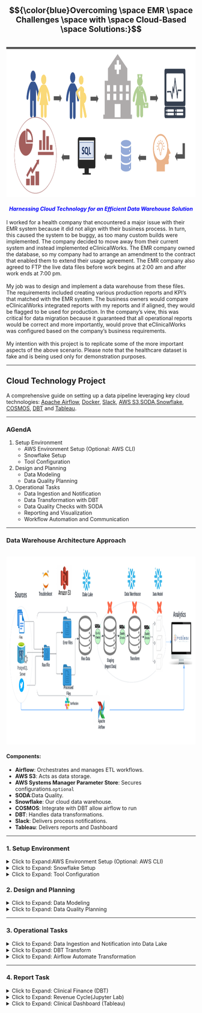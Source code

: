 <!-- ABOUT THE PROJECT -->



## <center>$${\color{blue}Overcoming \space EMR \space Challenges \space with \space Cloud-Based \space Solutions:}$$</center>
<br>
<img src="images/main.png" alt="header" style="width: 900px; height: 400px;"><br>

#### <font color="blue"><em><center>Harnessing Cloud Technology for an Efficient Data Warehouse Solution</em></center></font>
I worked for a health company that encountered a major issue with their EMR system because it did not align with their business process. In turn, this caused the system to be buggy, as too many custom builds were implemented. The company decided to move away from their current system and instead implemented eClinicalWorks. The EMR company owned the database, so my company had to arrange an amendment to the contract that enabled them to extend their usage agreement. The EMR company also agreed to FTP the live data files before work begins at 2:00 am and after work ends at 7:00 pm.
<br><br>
My job was to design and implement a data warehouse from these files. The requirements included creating various production reports and KPI’s that matched with the EMR system. The business owners would compare eClinicalWorks integrated reports with my reports and if aligned, they would be flagged to be used for production. In the company’s view, this was critical for data migration because it guaranteed that all operational reports would be correct and more importantly, would prove that eClinicalWorks was configured based on the company’s business requirements.
<br><br>
My intention with this project is to replicate some of the more important aspects of the above scenario. Please note that the healthcare dataset is fake and is being used only for demonstration purposes.

---------------------------------------------------------------------------------------------------------------------


## Cloud Technology Project

A comprehensive guide on setting up a data pipeline leveraging key cloud technologies: 
[Apache Airflow](https://airflow.apache.org/), [Docker](https://www.docker.com/), [Slack](https://slack.com/), [AWS S3](https://aws.amazon.com/),[SODA](https://www.soda.com/),[Snowflake](https://www.snowflake.com/en/), [COSMOS](https://www.astronomer.io/cosmos/), [DBT](https://www.getdbt.com/) and [Tableau](https://www.tableau.com/).

---
### AGendA
1. Setup Environment
	- AWS Environment Setup (Optional: AWS CLI)
	- Snowflake Setup
	- Tool Configuration
2. Design and Planning
	- Data Modeling
	- Data Quality Planning
3. Operational Tasks
	- Data Ingestion and Notification
	- Data Transformation with DBT
	- Data Quality Checks with SODA
	- Reporting and Visualization
	- Workflow Automation and Communication
 
  
--- 

### Data Warehouse Architecture Approach
<br>
<img src="images/ModernDataWarehouse2.png" alt="header" style="width: 1110px; height: 500px;">

#### Components:

- **Airflow**: Orchestrates and manages ETL workflows.
- **AWS S3**: Acts as data storage.
- **AWS Systems Manager Parameter Store**: Secures configurations.`optional`
- **SODA**:Data Quality.
- **Snowflake**: Our cloud data warehouse.
- **COSMOS**: Integrate with DBT allow airflow to run
- **DBT**: Handles data transformations.
- **Slack**: Delivers process notifications.
- **Tableau**: Delivers reports and Dashboard


---

### 1. Setup Environment

<details>
<summary>Click to Expand:AWS Environment Setup (Optional: AWS CLI)</summary>

#### 1. Basic Environment Configuration:

   - **S3 Bucket**: 
     ```shell
     aws s3api create-bucket --bucket YOUR_BUCKET_NAME --region YOUR_REGION
     ```

   - **IAM User 'testjay'**:
     ```shell
     aws iam create-user --user-name testjay
     ```

   - **S3 Bucket Policy**:
     ```shell
     aws iam list-policies
     aws iam attach-user-policy --user-name jay --policy-arn YOUR_BUCKET_POLICY_ARN
     ```

   - **IAM Role 'developer'**:
     ```shell
     aws iam create-role --role-name developer --assume-role-policy-document '{"Version": "2012-10-17","Statement": [{"Effect": "Allow","Principal": {"Service": "ec2.amazonaws.com"},"Action": "sts:AssumeRole"}]}'
     ```

   - **SSM Policy for Role**:
     ```shell
     aws iam list-policies
     aws iam attach-role-policy --role-name developer --policy-arn YOUR_SSM_POLICY_ARN
     ```

   - **Associate Role to User**:
     ```shell
     aws iam put-user-policy --user-name jay --policy-name AssumeDeveloperRole --policy-document '{"Version": "2012-10-17","Statement": [{"Effect": "Allow","Action": "sts:AssumeRole","Resource": "arn:aws:iam::YOUR-AWS-ACCOUNT-ID:role/developer"}]}'
     ```

#### 2. EMR Full Access for S3:

   - **Bucket Policy**:
     ```json
     {
        "Version": "2012-10-17",
        "Statement": [
            {
                "Effect": "Allow",
                "Principal": {
                    "Service": "elasticmapreduce.amazonaws.com"
                },
                "Action": "s3:*",
                "Resource": "arn:aws:s3:::YOUR_BUCKET_NAME/*"
            }
        ]
     }
     ```

   - **Apply Policy**:
     ```shell
     aws s3api put-bucket-policy --bucket YOUR_BUCKET_NAME --policy file://path/to/your/emr-policy.json
     ```

#### 3. AWS Systems Manager Parameter Store:

   - **Parameter Setup**:
     ```shell
     aws ssm put-parameter --name "SnowflakeUsername" --type "String" --value "YourUsername"
     aws ssm put-parameter --name "SnowflakePassword" --type "SecureString" --value "YourPassword"
     aws ssm put-parameter --name "SnowflakeAccount" --type "String" --value "YourAccount"
     aws ssm put-parameter --name "SnowflakeRole" --type "String" --value "YourRole"

</details>

<details>
<summary>Click to Expand: Snowflake Setup</summary>

#### 1. Starting with Snowflake

   - Snowflake offers a cloud-native data platform.
      - [Register on Snowflake](https://www.snowflake.com/)
      - Choose 'Start for Free' or 'Get Started'.
      - Complete the registration.
      - Use credentials to access Snowflake's UI.

#### 2. Structure Configuration

   - **Data Warehouse**:
     ```sql
     CREATE WAREHOUSE IF NOT EXISTS my_warehouse 
        WITH WAREHOUSE_SIZE = 'XSMALL' 
        AUTO_SUSPend = 60 
        AUTO_REsumE = TRUE 
        INITIALLY_SUSPendED = TRUE;
     ```

   - **Database**:
     ```sql
     CREATE DATABASE IF NOT EXISTS my_database;
     ```

   - **Roles and Users**:
     ```sql
     -- Role Creation
     CREATE ROLE IF NOT EXISTS my_role;
     
     -- User Creation
     CREATE USER IF NOT EXISTS jay 
        PASSWORD = '<YourSecurePassword>' 
        DEFAULT_ROLE = my_role
        MUST_CHANGE_PASSWORD = FALSE;
     ```

	 - **Show grants for a specific user on databases**: This command confirm what privilages you have
	 SHOW GRANTS TO USER USERS;

	 SHOW GRANTS TO ROLE ;

  - **Create Stage***
 	```sql
	 	// Step 1
	 	USE ROLE YOUR ROLE NAME;
	
	 	// Step 2 create external stage
	 	CREATE SCHEMA IF NOT EXISTS YOUR_MANAGE_DATABASE.SCHEMA;

	 	// Step 3
	 	CREATE OR REPLACE STAGE YOUR_MANAGE_DATABASE.SCHEMA.STAGE_NAME
	     	URL='s3://snowflake-emr/raw_files'
	     	CREDENTIALS=(AWS_KEY_ID='YOUR ID' AWS_SECRET_KEY='YOUR SECRET');

	 	   // view stage
	 	  DESC STAGE YOUR_MANAGE_DATABASE.SCHEMA.stage_name;

	 	 LIST @YOUR_MANAGE_DATABASE.SCHEMA.stage_name;


	 	// create file format
	 	CREATE OR REPLACE FILE FORMAT YOUR_MANAGE_DATABASE.SCHEMA.my_csv_format
	   	TYPE = 'CSV'
	   	FIELD_DELIMITER = ','
	   	SKIP_HEADER = 1
	   	FIELD_OPTIONALLY_ENCLOSED_BY = '"'
	   	NULL_IF = ('NULL', 'null')
	   	EMPTY_FIELD_AS_NULL = TRUE
	   	TRIM_SPACE = TRUE
	   	ERROR_ON_COLUMN_COUNT_MISMATCH = FALSE
	   	ESCAPE = 'NONE'
	   	ESCAPE_UNENCLOSED_FIELD = '\\';

	 	SHOW FILE FORMATS IN SCHEMA YOUR_MANAGE_DATABASE.SCHEMA;
	 	SHOW GRANTS ON FILE FORMAT YOUR_MANAGE_DATABASE.SCHEMA.my_csv_format;


	 	SHOW FILE FORMATS;


	 	COPY INTO HEALTHCARE_RAW.DATA_RAW.RAW_LOCATION
	 	FROM '@YOUR_MANAGE_DATABASE.SCHEMA.stage_name/raw_Location.csv'
	 	FILE_FORMAT = (FORMAT_NAME = 'MANAGE_DB.EXTERNAL_STAGES.MY_CSV_FORMAT');
	```
	 

#### 3. Organize Data

   - **Schemas**:
     ```sql
     USE DATABASE my_database;
     CREATE SCHEMA IF NOT EXISTS chart;
     CREATE SCHEMA IF NOT EXISTS register;
     CREATE SCHEMA IF NOT EXISTS billing;
     ```

   - **Tables**:
     ```sql
     -- Chart Schema
     CREATE TABLE IF NOT EXISTS chart.code (
        id INT AUTOINCREMENT PRIMARY KEY
     );

     -- Register Schema
     CREATE TABLE IF NOT EXISTS register.users (
        id INT AUTOINCREMENT PRIMARY KEY,
        name STRING,
        email STRING UNIQUE
     );
     ```

#### 4. Permissions

   - **Assign Roles and Grant Privileges**:
     ```sql
     GRANT ROLE my_role TO USER jay;
     GRANT USAGE ON DATABASE my_database TO ROLE my_role;
     GRANT USAGE ON WAREHOUSE my_warehouse TO ROLE my_role;
     GRANT USAGE ON SCHEMA chart TO ROLE my_role;
     GRANT SELECT, INSERT, UPDATE, DELETE ON ALL TABLES IN SCHEMA chart TO ROLE my_role;
     ```

**Note**: Replace placeholders (like `<YourSecurePassword>`) with actual values.

</details>

<details>
<summary>Click to Expand: Tool Configuration</summary>

#### 1. Airflow (Astro)

- **Overview** In This project I am Installing Apache Airflow using the Astronomer CLI (Astro CLI) on Docker in a Mac environment. Before proceeding, ensure Docker Desktop is installed on your Mac. If it's not installed, download it from [Docker Hub](https://hub.docker.com/) and follow the installation instructions.

   - **Step 1: Install the Astro CLI**: The Astro CLI is a command-line tool that makes it easier to run Airflow on your machine. To install the Astro CLI, open your terminal and run the following command:
     ```sql
	 curl -sSL https://install.astronomer.io | sudo bash -s -- v0.25.0
     ```	

   - **Step 2: Initialize an Airflow Project**:Once the Astro CLI is installed, create a new directory for your Airflow project and navigate into it:
     ```sql
	 mkdir your-airflow-project && cd your-airflow-project
     ```	
   - Initialize a new Airflow project using the Astro CLI:This command generates a new Airflow project with a sample DAG file and the necessary configuration files.
     ```sql
	 astro dev init  
     ```	
   - **Step 3: Start Airflow**: This command starts Airflow within a Docker container. It might take a few minutes to pull the required Docker images and start the containers.
     ```sql
	 astro dev start
     ```	
   - **Step 4: Access the Airflow Web Interface**: Once Airflow is running, you can access the Airflow web interface by opening a web browser and navigating to
     ```sql
	 http://localhost:8080/

     ```
	 - Airflow Credential: When you initialize Apache Airflow using the Astronomer CLI (Astro CLI) in a local Docker environment, it automatically configures Airflow with default credentials for you to use when accessing the Airflow web UI. As of Airflow 2.x, the default username and password set by the Astronomer CLI are:U
	 	- Username:`admin` Password `admin`
		- Changing default credentials is a good practise, especially in a production environment.Here's how you can change the default credentials: first -> `astro dev stop`
			1. Locate the `docker-compose.yml` File: This file is in the root of your Airflow project directory created by the `astro dev init` command.
			2. Edit the Environment Variables: Open `docker-compose.yml` in a text editor and look for the environment variables under the `airflow-webserver` service. You'll add or modify the `_AIRFLOW_WWW_USER_USERNAME` and `_AIRFLOW_WWW_USER_PASSWORD` environment variables to set a new username and password.
			```sql
			environment:
			  - AIRFLOW__CORE__EXECUTOR=LocalExecutor
			  - AIRFLOW__WEBSERVER__SECRET_KEY=secret_key
			  - AIRFLOW__WEBSERVER__BASE_URL=http://localhost:8080
			  - _AIRFLOW_WWW_USER_USERNAME=your_new_username
			  - _AIRFLOW_WWW_USER_PASSWORD=your_new_password
			```
			3. Then `astro dev start`**Log in Using New Credentials**: Now, you can use the new username and password you set to log into the Airflow web UI.

#### 2. airflow_setting:

- **Overview**:  Automate your Airflow configuration to avoid repetitive setup tasks each time Airflow is initiated. This approach enables configuring Airflow Connections, Pools, and Variables all in one place, specifically tailored for local development environments.
- **Variables to consider**
  - AWS login credentials
  - Snowflake login credentials
  - Slack connection details
  - S3 bucket specifics (name, key, prefix, processed, error paths)
  - Snowflake configurations (tables, schema, databases, stage)
  - Slack notifications (channel, token)
  - Local file path for datasets

- **Configuration in `airflow_setting.yaml`**: This YAML snippet defines essential Airflow configurations for seamless integration with AWS, Snowflake, and Slack, alongside managing S3 buckets and local datasets. Note: Ensure sensitive information like login credentials is securely managed and not hard-coded.

    ```python
      airflow:
        connections:
          - conn_id: aws_default
            conn_type: aws
            login: <aws_access_key_id>
            password: <aws_secret_access_key>
            extra:
              region_name: us-east-1
      
          - conn_id: snowflake_default
            conn_type: snowflake
            login: <your_snowflake_username>
            password: <your_snowflake_password>
            schema: DATA_RAW
            extra:
              account: <your_snowflake_account>
              warehouse: <your_snowflake_warehouse>
              database: <your_snowflake_database>
              role: <your_snowflake_role>
              region: us-east-1
      
          - conn_id: slack_default
            conn_type: slack
            password: <your_slack_bot_token>
      
        variables:
          # Snowflake and S3 configurations
          - variable_name: S3_BUCKET
            variable_value: "your_s3_bucket_name"
      
          # Additional configurations...
      
          # Slack notifications
          - variable_name: SLACK_CHANNEL
            variable_value: "#your_slack_channel"
      
          # Local dataset configurations
          - variable_name: LOCAL_DIRECTORY
            variable_value: "/path/to/your/local/dataset/"
    ```


#### 3. Dockerfile Configuration:

- **Overview**: Customize the Dockerfile to include necessary installations for your Airflow environment.
- **Dockerfile Content**: This Dockerfile extends the Astronomer Astro Runtime image, incorporating additional packages and tools required for your workflows, such as AWS CLI, specific Airflow providers, and the Slack SDK.

    ```python
        FROM quay.io/astronomer/astro-runtime:10.4.0

        USER root
        
        # Install AWS CLI
        RUN apt-get update && \
            apt-get install -y awscli && \
            rm -rf /var/lib/apt/lists/*
        
        USER astro
        
        # Install Airflow providers and the Slack SDK
        RUN pip install --no-cache-dir apache-airflow-providers-slack apache-airflow-providers-amazon==8.11.0 slack_sdk
        
        # Configure environment variables for sensitive information
        ENV AIRFLOW__CORE__ENABLE_XCOM_PICKLING=True
        
        # Additional configuration...
    ```

#### 4. Requirements :

- **Overview**: Define additional dependencies and packages required for your Airflow setup.
    ```python
      # Astro Runtime includes the following pre-installed providers packages: https://docs.astronomer.io/astro/runtime-image-architecture#provider-packages
      astro-sdk-python[amazon, snowflake] >= 1.1.0
      astronomer-cosmos[dbt.snowflake]
      apache-airflow-providers-snowflake==4.4.0
      soda-core-snowflake==3.2.1
      protobuf==3.20.0
    ```


#### 5. Slack

   - **Slack**: To use the `SlackAPIPostOperator` in Apache Airflow for sending notifications to a Slack channel, you'll need to set up a Slack App, configure a Slack Connection in Airflow, and then use the operator in your DAG. Here's a step-by-step guide
   
   - **Step1: Create a Slack APP**
    1. Go to the Slack API: Navigate to Your Apps on the Slack API site and click "Create New App".
	2. Name Your App & Choose Workspace: Provide a name for your app and select the Slack workspace where you want to install the app.
	3. Permissions: In the "OAuth & Permissions" section, scroll down to "Scopes" and add the chat:write scope under "Bot Token Scopes". This permission allows your app to send messages as itself.
	4. Install App to Workspace: Click "Install App to Workspace" and authorize the permissions.
	5. Copy Bot User OAuth Token: After installing the app, you'll see a "Bot User OAuth Token" in the "OAuth & Permissions" page. Copy this token; you'll use it to configure the Airflow connection.
	
   - **Step 2: Configure a Slack Connection in Airflow**
    1. Airflow UI: Go to the Airflow web interface.
	2. Connections: Navigate to "Admin" > "Connections", and click on the "+" button to add a new connection.
	3. Connection Details:
		- Conn Id: Enter a unique identifier for this connection, such as slack_default.
		- Conn Type: Select "HTTP".
		- Host: Enter https://slack.com/api/chat.postMessage (Slack's method for sending messages).
		- Password: Paste the "Bot User OAuth Token" you copied earlier.
	4. Save: Click the "Save" button to create the connection
		
  

#### 6. DBT profile creation
- **DBT**:Installing dbt (data build tool) on a Mac and configuring it to work with Snowflake, especially within the context of an Astronomer project (`astro`), involves a few steps. Below is a comprehensive guide that includes installing dbt on your Mac, configuring it for Snowflake, and ensuring it runs within a Docker container managed by Astronomer's CLI tool when you execute astro dev start.


	- **Note**: DBT (Data Build Tool) provides a means to transform data inside your data warehouse. With it, analytics and data teams can produce reliable and structured data sets for analytics.

	   - **Step 1: Install dbt on Mac**: To get started with DBT, you first need to install it
	   
	   	 1. Install Homebrew (if not already installed): Open a terminal and run

	     ```shell
		  /bin/bash -c "$(curl -fsSL https://raw.githubusercontent.com/Homebrew/install/HEAD/install.sh)"
	     ```
		 2. `Install Python` (if not already installed or if you need a different version):It's recommended to use `pyenv` for managing multiple Python versions:
		 
		 ```shell
		 brew install pyenv
		 pyenv install 3.8.5
		 pyenv global 3.8.5
		 
		 ```
		 3. Install dbt: You can install dbt for Snowflake using pip. It’s a good practice to use a virtual environment
		 
		 ```shell
		 python -m venv dbt_env
		 source dbt_env/bin/activate
		 pip install dbt-snowflake
		 
		 ```
	  - **Step 2: Configure dbt for Snowflake**:
	   
	   	 1. Initialize a dbt Project: Navigate to your project directory and run
		 
		 ```shell
		 dbt init my_dbt_project
		 ```
		 2. Configure profiles.yml: dbt uses a file named profiles.yml for connection configurations. This file is typically located at ~/.dbt/. Edit this file to include your Snowflake credentials:
		 
		 ```shell
		 my_dbt_project:
		   target: dev
		   outputs:
		     dev:
		       type: snowflake
		       account: <your_snowflake_account>
		       user: <your_snowflake_user>
		       password: <your_snowflake_password>
		       role: <your_snowflake_role>
		       database: <your_snowflake_database>
		       warehouse: <your_snowflake_warehouse>
		       schema: <your_snowflake_schema>
		       threads: 1
		       client_session_keep_alive: False
		 
		 ```
	- **Step 3: Use dbt with Astronomer and Docker**:
	
		1. Modify the Dockerfile: Navigate to your Astronomer project directory. You will modify the `Dockerfile` to include the installation commands for dbt and Soda. If the Dockerfile does not exist, the `astro dev init` command should generate it.
	 
	 	```shell
			# Use the official Astronomer Inc. Airflow image as a parent image
			FROM astronomerinc/ap-airflow:2.1.0-buster-onbuild

			# Install soda and dbt in separate virtual environments
			RUN python -m venv soda_venv && . soda_venv/bin/activate && \
			    pip install soda-core-snowflake==3.2.1 soda-core-scientific==3.2.1 pendulum && deactivate

			# Assuming you want dbt in its own environment
			RUN python -m venv dbt_env && . dbt_env/bin/activate && \
			    pip install dbt-snowflake && deactivate
	 		
	 	```
	 2. Configure profiles.yml: dbt uses a file named profiles.yml for connection configurations. This file is typically located at ~/.dbt/. Edit this file to include your Snowflake credentials:
	 
	 ```shell
	 my_dbt_project:
	   target: dev
	   outputs:
	     dev:
	       type: snowflake
	       account: <your_snowflake_account>
	       user: <your_snowflake_user>
	       password: <your_snowflake_password>
	       role: <your_snowflake_role>
	       database: <your_snowflake_database>
	       warehouse: <your_snowflake_warehouse>
	       schema: <your_snowflake_schema>
	       threads: 1
	       client_session_keep_alive: False
	 
	 ```	 
		 
#### 7. SODA installation and configuration

  - **Command to list** : `ls include/soda/` and `ls include/soda/checks/`
     
      ```shell
        ls include/soda/
	__pycache__  check_function.py  check_transform.py  checks  config.py  configuration_bill.yml  configuration_chart.yml  configuration_register.yml  configuration_transform.yml
	
	ls include/soda/checks/
	bill_tables  chart_tables  register_tables  transform
	
	ls include/soda/checks/register_tables/
	raw_address.yml  raw_date.yml  raw_location.yml  raw_user.yml
    ```
  - **configuration_register.yml_** : `ls include/soda/` 
     
        ```shell
	      data_source healthcare_db:
	       type: snowflake
	       username: ${SNOWFLAKE_USER}
	       password: ${SNOWFLAKE_PASSWORD}
	       account: ${SNOWFLAKE_ACCOUNT}
	       database: RAW 
	       warehouse: your warehouse
	       connection_timeout: 240
	       role: your role
	       client_session_keep_alive: true
	       authenticator: snowflake
	       session_params:
	         QUERY_TAG: soda-queries
	         QUOTED_IDENTIFIERS_IGNORE_CASE: false
	       schema: REGISTER
	      data_source healthcare_dev:
	        type: snowflake
	        username: ${SNOWFLAKE_USER}
	        password: ${SNOWFLAKE_PASSWORD}
	        account: ${SNOWFLAKE_ACCOUNT}
	        database: DEV 
	        warehouse: your warehouse
	        connection_timeout: 240
	        role: your role
	        client_session_keep_alive: true
	        authenticator: snowflake
	        session_params:
	          QUERY_TAG: soda-queries
	          QUOTED_IDENTIFIERS_IGNORE_CASE: false
	        schema: your schema
	        soda_cloud:
	        host: cloud.us.soda.io
	        api_key_id: soda id
	        api_key_secret: soda secret
    ```
 - **raw_usser.yml** : `cat include/soda/checks/register_tables/`
    
     ```shell
	   checks for raw_user:
	     - schema:
	         fail:
	           when required column missing: [UIDPK, UID, UFNAME, ULNAME, EMAIL, GendER, AGE, USERTYPE, UPDATE_AT]
	           when wrong column type:
	             UIDPK: NUMBER
	             UID: NUMBER
	             UFNAME: VARCHAR
	             ULNAME: VARCHAR
	             EMAIL: VARCHAR
	             GendER: VARCHAR
	             AGE: NUMBER
	             USERTYPE: VARCHAR
	             UPDATE_AT: TIMESTAMP_NTZ
				 ```
#### 8. Cosmos setup within Airflow: include/dbt/dbt_health/cosmos_config.py

- **cosmos_config**:
	```sql
	from cosmos.config import ProfileConfig, ProjectConfig
	from pathlib import Path
	DBT_CONFIG = ProfileConfig(
	profile_name='dbt_health',
	target_name='dev',
	profiles_yml_filepath=Path('/usr/local/airflow/include/dbt/dbt_health/profiles.yml')
	)
	DBT_PROJECT_CONFIG = ProjectConfig(
	dbt_project_path='/usr/local/airflow/include/dbt/dbt_health')

</details>

### 2. Design and Planning

<details>
<summary>Click to Expand: Data Modeling</summary>

- **Demonstrate Data Archetecture**
<br>
<img src="images/DataModeling.png" alt="header" style="width: 1100px; height: 500px;"><br>

---

</details>
<details>
<summary>Click to Expand: Data Quality Planning</summary>



#### 1. Data Quality (SodaCL) 


**Note**: Along with `data quality check` we should implement data observability. `Barr Moses CEO and CO-founder of Monte Carlo` coined "[Data observability](https://www.montecarlodata.com/blog-what-is-data-observability/)." She explaind that Data observability provides full visibility into the health of your data AND data systems so you are the first to know when the data is wrong, what broke, and how to fix it.
- **The five pillars of data observability:** 
  - Freshness
  - Quality 
  - Volume 
  - Schema
  - Lineage
    
#### 2. Data Quality Checks

 - **1) Null Values Tests**: These checks ensure that essential columns do not contain null values. For the `dim_provider` table, it's crucial that primary key, NPI, first and last names, specialty, and email don't have nulls as they are essential for identifying and contacting the provider.
   ```shell
    checks for dim_provider:
      - missing_count(PROVIDER_PK) = 0
      - missing_count(PROVIDER_NPI) = 0
      - missing_count(FIRST_NAME) = 0
      - missing_count(LAST_NAME) = 0
      - missing_count(PROVIDER_SPECIALTY) = 0
      - missing_count(EMAIL) = 0
   ```
 - **2) Volume Tests**: Volume tests ensure the table contains a reasonable number of records, which can indicate whether the data loading process worked correctly.
     ```shell
      checks for dim_provider:
        - row_count between 100 and 10000
     ```
 - **3) Numeric Distribution Tests**: These tests can validate that numeric columns like `AGE` have values within expected ranges and distributions.
     ```shell
      checks for dim_provider:
        - invalid_percent(AGE) < 5%:
            valid min: 25
            valid max: 100
     ```
 - **4) Uniqueness Tests**: Uniqueness tests verify that columns that should be unique, such as `PROVIDER_NPI` and `EMAIL`, do not have duplicate values.
     ```shell
      checks for dim_provider:
        - duplicate_count(PROVIDER_NPI) = 0
        - duplicate_count(EMAIL) = 0
     ```     
- **5) Referential Integrity Test**: These tests ensure that values in a column match values in a column in another table, for example, ensuring that the `PROVIDER_SPECIALTY` exists in a `dim_specialty` table.
   ```shell
    checks for dim_provider:
      - duplicate_count(PROVIDER_NPI) = 0
      - duplicate_count(EMAIL) = 0
   ```

- **6) Freshness Checks**: Freshness checks are useful for tables that are expected to be updated regularly. If your table includes a timestamp column (not shown in your schema), you could implement a check like:
    ```shell
      checks for dim_provider:
        - freshness (LAST_UPDATE_TIMESTAMP) < 2d
    ``` 

</details>



---

### 3. Operational Tasks



<details>
 <summary>Click to Expand: Data Ingestion and Notification into Data Lake </summary>
 
#### Utilizing AWS S3 for data storage, Airflow for workflow automation, and Slack for notifications.

   - **Sources**: ingest data into `raw_files` folder (S3 buckets) and issue an `alert`.
     - **Folder Management and Notification**:
       - errors: error files stored in the `error_folder` with a `Slack alert`.
       - processed: processed data is ingested into snowflake with a`Slack alert`
  
   - Command to list S3 folders: `aws s3 ls s3://snowflake-emr`
     
       ```shell
         PRE error_files/
         PRE processed/
         PRE raw_files/
     ```
##### a. Naming Conventions:
  
   - Timestamps are used for file naming:
  
       ```python
         timestamp_str = datetime.now().strftime('%Y%m%d%H%M%S')
       ```
##### a. Slack Notifications:
  
   - Slack webhook integration for notifications on success or failure: **Please ensure you've taken care of the security considerations (like not hardcoding AWS access keys or Slack Webhook URLs) when using these scripts in a real-world scenario. Use environment variables or secrets management tools instead**
  
       ```python
         SLACK_WEBHOOK_URL = 'https://hooks.slack.com/services/XXXXXXXXX/XXXXXXXXX/XXXXXXXXXXXXXX'  # Replace with your webhook URL
    
         def send_slack_message(message):
             #... [rest of the code]
       ```
       <br>
       <img src="images/slack.png" alt="header" style="width: 1110px; height: 500px;">
	   
##### Aiflow(Astro) dag
	
- **Overview**: The DAG defined in your script, `load_file_s3_etl`, is designed to automate the process of uploading CSV files from a local directory to an Amazon S3 bucket, notify a Slack channel about the upload status, and subsequently trigger another DAG for processing the uploaded data. It's structured to run daily without catching up on past executions. Here's an overview of its components and workflow:
- **Configuration**
	- Utilizes Airflow's Variable feature to dynamically set the S3 connection ID, bucket name, key, local directory, and Slack channel.
	- Employs Amazon AWS S3 and Slack providers for interactions with S3 and Slack, respectively.
    ```python
    from airflow.decorators import dag, task
	from datetime import datetime
	from airflow.providers.amazon.aws.hooks.s3 import S3Hook
	from airflow.providers.amazon.aws.sensors.s3 import S3KeySensor
	from airflow.providers.slack.operators.slack import SlackAPIPostOperator
	from airflow.operators.dagrun_operator import TriggerDagRunOperator  # Added import
	from airflow.models import Variable
	import glob
	import os
	import logging

	# Configuration variables
	S3_CONN_ID = 'aws_default'
	S3_BUCKET = Variable.get('S3_BUCKET')
	S3_KEY = Variable.get('S3_KEY').rstrip('*.csv')
	LOCAL_DIRECTORY = Variable.get('LOCAL_DIRECTORY')
	SLACK_CHANNEL = Variable.get('SLACK_CHANNEL')  # Ensure this is set in Airflow Variables
	
	@dag(start_date=datetime(2023, 1, 1), schedule_interval='@daily', catchup=False, tags=['s3', 'slack'])
	def load_file_s3_etl():
	    @task
	    def upload_csv_files_to_s3(bucket: str, key: str, local_directory: str, aws_conn_id: str):
	        s3_hook = S3Hook(aws_conn_id=aws_conn_id)
	        uploaded_files_info = []
	        for filepath in glob.glob(os.path.join(local_directory, '*.csv')):
	            if not os.path.exists(filepath):
	                logging.error(f"File not found: {filepath}")
	                continue
	            filename = os.path.basename(filepath)
	            dest_key = os.path.join(key, filename)
	            s3_hook.load_file(filename=filepath, key=dest_key, bucket_name=bucket, replace=True)
	            file_size = os.path.getsize(filepath)
	            uploaded_files_info.append({'filename': filename, 'size': file_size})
	            os.remove(filepath)
	        return uploaded_files_info
	
	    @task
	    def notify_slack(uploaded_files_info):
	        if uploaded_files_info:
	            message = "Files successfully uploaded to S3:\n"
	            message += "\n".join([f"{file_info['filename']} (Size: {file_info['size']} bytes)" for file_info in uploaded_files_info])
	        else:
	            message = "No new files were uploaded to S3."
	        
	        SlackAPIPostOperator(
	                task_id="notify_slack",
	                channel=SLACK_CHANNEL,
	                text=message,
	                slack_conn_id="slack_default"  # Ensure this Slack connection is configured in Airflow
	            ).execute({})
	
	    
	    trigger_ingest_snowflake = TriggerDagRunOperator(
	    task_id="trigger_ingest_snowflake",
	    trigger_dag_id="dynamic_s3_to_snowflake_etl",
	    execution_date='{{ ds }}',  # Set the execution date explicitly
	    conf={"some_key": "some_value"},  # Any additional configuration
	    reset_dag_run=True,  # Optional: based on your need
	    wait_for_completion=True,  # Optional: based on your need
	    poke_interval=60,  # Optional: default is 60 seconds
	    allowed_states=['success'],  # Optional: default is ['success']
	    failed_states=['failed'],  # Optional
	    deferrable=False,  # Optional: based on your need
	)
	
	
	    uploaded_files_info = upload_csv_files_to_s3(S3_BUCKET, S3_KEY, LOCAL_DIRECTORY, S3_CONN_ID)
	    notify_slack_result = notify_slack(uploaded_files_info)
	    
	    notify_slack_result >> trigger_ingest_snowflake
	
	etl_dag = load_file_s3_etl()
    ```
	
    <br>
    <img src="images/load_s3.png" alt="header" style="width: 1110px; height: 500px;">
	
    #### Task
	1. `upload_csv_files_to_s3`:
	   - Scans a specified local directory for CSV files.
	   - Uploads each found CSV file to a specified S3 bucket and key location, replacing the file if it already exists.
	   - Records information about the uploaded files, such as their names and sizes, then deletes the local copies of these files.
	   - Returns a list of dictionaries, each containing information about an uploaded file.
	2. `notify_slack`:
	   - Takes the list of uploaded file information as input.
	   - If files were uploaded, constructs a message listing the names and sizes of the uploaded files.
	   - If no files were uploaded, prepares a message indicating that no new files were uploaded.
	   - Sends the prepared message to a specified Slack channel using the `SlackAPIPostOperator`.
	3. `trigger_ingest_snowflake`:
	   - Configured to trigger another DAG, presumably for processing the uploaded files in Snowflake, upon successful completion of the `notify_slack task`.
	   - Allows for additional configuration via the conf parameter, and offers options to reset the DAG run, wait for completion, and specify poke intervals and allowed/failed states for more controlled execution flow.

   #### Workflow
  	- The DAG starts with the `upload_csv_files_to_s3` task to upload CSV files from the local directory to S3.
  	- Next, the `notify_slack` task executes, sending a notification to Slack about the status of the upload.
  	- Finally, if the notification task succeeds, the trigger_ingest_snowflake task is executed to trigger another DAG for further processing, demonstrating a linear sequence of task dependencies.	  

   #### Features
  	- The DAG includes modern Airflow features, such as the use of the `@dag` and `@task` decorators for simplified DAG and task definitions.
  	- It showcases interaction with external systems (S3 and Slack) and the chaining of workflows via DAG triggering, making it a practical example of a data pipeline that incorporates data uploading, notification, and further data processing steps.

- **Overview**: This DAG, `dynamic_s3_to_snowflake_etl`, is an advanced data pipeline designed for automating data flows from AWS S3 to Snowflake, and involves Slack for notifications. Let's review its tasks, workflow, and features:
  ```python
 
  	from datetime import datetime
	import pendulum
	from airflow.decorators import dag, task
	from airflow.models import Variable
	from airflow.providers.amazon.aws.hooks.s3 import S3Hook
	from airflow.providers.snowflake.hooks.snowflake import SnowflakeHook
	from airflow.operators.python import get_current_context
	
	from slack_sdk import WebClient
	from slack_sdk.errors import SlackApiError
	from airflow.operators.python import PythonOperator
	import json
	import logging
	from airflow.providers.amazon.aws.sensors.s3 import S3KeySensor
	
	# Configuration variables
	S3_BUCKET = Variable.get("S3_BUCKET")
	SNOWFLAKE_CONN_ID = "snowflake_default"
	SLACK_TOKEN = Variable.get("SLACK_TOKEN")
	SLACK_CHANNEL = Variable.get("SLACK_CHANNEL")
	SNOWFLAKE_STAGE_FULL_PATH = Variable.get("STAGE_NAME")
	SNOWFLAKE_TABLES = json.loads(Variable.get("SNOWFLAKE_TABLES", "[]"))
	S3_PREFIX = "raw_files/"
	S3_PROCESSED = "processed/"
	S3_ERROR = "error_files/"
	
	default_args = {
	    "owner": "airflow",
	    "depends_on_past": False,
	    "start_date": datetime(2021, 1, 1),
	}
	
	
	@dag(schedule="@daily", default_args=default_args, catchup=False, tags=["snowflake", "slack"])
	def dynamic_s3_to_snowflake_etl():
	    
	    is_file_available = S3KeySensor(
	        task_id='check_s3_for_file',
	        bucket_key=S3_PREFIX + '*.csv',  # Adjust the pattern to match your file naming
	        bucket_name=S3_BUCKET,
	        wildcard_match=True,
	        aws_conn_id='aws_default',
	    )
	
	
	    @task
	    def list_s3_files():
	        """List files in the specified S3 bucket and prefix."""
	        s3_hook = S3Hook(aws_conn_id="aws_default")
	        return s3_hook.list_keys(bucket_name=S3_BUCKET, prefix=S3_PREFIX)
	
	    @task
	    def load_to_snowflake(key: str) -> dict:
	        """Load a file to Snowflake, returning the file name and load status."""
	        file_name = key.split('/')[-1].split('.')[0].upper()  # Extract file name and convert to uppercase
	        if file_name in [table.upper() for table in SNOWFLAKE_TABLES]:
	            try:
	                hook = SnowflakeHook(snowflake_conn_id=SNOWFLAKE_CONN_ID)
	                copy_sql = f"""
	                    COPY INTO {file_name}
	                    FROM '@{SNOWFLAKE_STAGE_FULL_PATH}/{key.split('/')[-1]}'
	                    FILE_FORMAT = (FORMAT_NAME = 'MANAGE_DB.EXTERNAL_STAGES.MY_CSV_FORMAT');
	                """
	                hook.run(copy_sql, autocommit=True)
	                return {"file_name": file_name, "status": "SUCCESS"}
	            except Exception as e:
	                logging.error(f"Failed to load file {file_name} into Snowflake: {str(e)}")
	                return {"file_name": file_name, "status": "FAILURE"}
	        else:
	            return {"file_name": file_name, "status": "SKIPPED"}
	
	
	
	    @task
	    def notify_and_move_file(file_result: dict):
	        context = get_current_context()
	        execution_date = context['data_interval_start']  # Adjust based on your Airflow version
	        execution_date = pendulum.instance(execution_date)  # Ensure execution_date is a pendulum instance
	
	        file_name, status = file_result["file_name"], file_result["status"].lower()
	        s3_hook = S3Hook(aws_conn_id="aws_default")
	
	        # List files in the S3_PREFIX directory
	        all_files = s3_hook.list_keys(bucket_name=S3_BUCKET, prefix=S3_PREFIX)
	        # Find the exact filename by case-insensitive match
	        exact_filename = next((f for f in all_files if f.lower() == f"{S3_PREFIX}{file_name}.csv".lower()), None)
	
	        if exact_filename:
	            # Construct paths and keys with the exact filename
	            source_key = exact_filename
	            date_suffix = execution_date.strftime('%Y-%m-%d') + "/"
	            processed_path = f"{S3_PROCESSED}{date_suffix}{exact_filename.split('/')[-1]}"
	            error_path = f"{S3_ERROR}{date_suffix}{exact_filename.split('/')[-1]}"
	            destination_key = processed_path if status == "success" else error_path
	
	            # Attempt to move file
	            logging.info(f"Attempting to move file from {source_key} to {destination_key}")
	            try:
	                s3_hook.copy_object(source_bucket_key=source_key, dest_bucket_key=destination_key, source_bucket_name=S3_BUCKET, dest_bucket_name=S3_BUCKET)
	                s3_hook.delete_objects(bucket=S3_BUCKET, keys=[source_key])
	                logging.info(f"Moved {source_key} to {destination_key}")
	            except Exception as e:
	                logging.error(f"Failed to move file: {e}")
	
	            # Send notification to Slack
	            message = "successfully processed and moved to the processed folder." if status == "success" else "failed to load and moved to the error folder."
	            try:
	                client = WebClient(token=SLACK_TOKEN)
	                client.chat_postMessage(channel=SLACK_CHANNEL, text=f"File `{file_name}`: {message}")
	                logging.info(f"Notification sent to Slack for file {file_name}: {message}")
	            except SlackApiError as e:
	                logging.error(f"Failed to send message to Slack: {e.response['error']}")
	        else:
	            logging.error(f"Could not find exact file matching {file_name} in S3.")
	
	    # Define your DAG flow
	    s3_files = list_s3_files()
	    load_results = load_to_snowflake.expand(key=s3_files)
	    notify_and_move_files = notify_and_move_file.expand(file_result=load_results)
	    
	    is_file_available >> s3_files
	    
	
	dynamic_s3_to_snowflake_etl_dag = dynamic_s3_to_snowflake_etl()
  ```
  <br>
  <img src="images/snowflakeLoad.png" alt="header" style="width: 1110px; height: 500px;">
  
 #### Tasks:
  
   1. `check_s3_for_file (S3KeySensor)`: Monitors the S3 bucket for files matching a specific pattern, ensuring that the DAG proceeds only when the expected files are present. This sensor plays a crucial role in managing workflow execution based on data availability.
   2. `list_s3_files`: Lists all files in the specified S3 prefix, acting as the initial step to identify which files will be processed. This task is vital for dynamic file processing, accommodating varying numbers and names of files.
   3. `load_to_snowflake`: Processes each file from the list, attempting to load it into Snowflake. This task checks if the file name matches any table names specified in the Snowflake configuration, performs a COPY operation for matching files, and logs the outcome (SUCCESS, FAILURE, SKIPPED). This conditional loading is particularly useful for targeted data ingestion.
   4. `notify_and_move_file`: For each file processed, this task moves the file to a processed or error path based on the load outcome and sends a notification to Slack. It involves complex logic to accurately move files and report the status, showcasing the pipeline's ability to handle post-load management and communication.

 #### Workflow:
  
  - The DAG initiates by checking for the presence of files in S3.
  - Upon confirming file availability, it lists all files in the specified prefix.
  - For each file, the DAG attempts to load it into Snowflake, based on naming conventions that match Snowflake tables.
  - After attempting to load each file, it moves the file to an appropriate directory (processed or error) and notifies a Slack channel about the operation's result.

 #### Features:
 
  - **Dynamic File Handling**: The DAG is designed to dynamically handle multiple files, determining actions based on file names and processing outcomes. This flexibility is crucial for workflows dealing with variable data inputs.
  - **Integration with External Services**: Demonstrates robust integration with AWS S3 for data storage, Snowflake for data warehousing, and Slack for notifications, providing a comprehensive approach to data pipeline management.
  - **Error Handling and Notifications**: Includes sophisticated error handling mechanisms, such as moving files to an error directory and notifying team members via Slack, enhancing the pipeline's reliability and maintainability.
  - **Expandable Tasks**: Utilizes the .expand method for the `load_to_snowflake` and `notify_and_move_file` tasks, enabling parallel processing of multiple files. This feature optimizes performance and scalability.

</details>


<details>
<summary>Click to Expand: DBT Transform</summary>

####  Managing staging and transformation processes using DBT (SQL+Jinja) within the Airflow ecosystem, facilitated by Cosmos

- **Overview**: [dbt](https://www.astronomer.io/cosmos/) integrates seamlessly within the Airflow ecosystem to enable the efficient orchestration of dbt (data build tool) jobs via Airflow workflows. It allows users to schedule, monitor, and manage dbt tasks directly from Airflow, streamlining the data transformation process within their data pipelines.

- **Key Benefits**:
  - **Centralized Workflow Management**: Manage both dbt and Airflow tasks from a unified platform, enhancing coordination and visibility.
  - **Simplified Scheduling and Monitoring**: Utilize Airflow's scheduling capabilities to manage dbt runs, ensuring data models are updated timely.
  - **Error Handling and Alerts**: Benefit from Airflow's alerting mechanisms for prompt issue resolution in dbt runs.
  - **Scalability**: Meet growing data transformation needs with the scalable solutions provided by Cosmos and Airflow.
  - **Enhanced Collaboration**: Foster better collaboration across data teams by integrating dbt into Airflow workflows, facilitating seamless changes and insight sharing.

- **DBT Data Warehouse**
<br>
<img src="images/DBT-ARCHITECTURE.png" alt="header" style="width: 1230px; height: 600px;"><br>

---


- **DBT Environment**: This is my docker environment for DBT

		```bash
		
		stro@cfabfee5ced1:/usr/local/airflow$ ls -la include/dbt/dbt_health/
		total 32
		drwxr-xr-x  3 astro astro  96 Nov 30 20:39 analyses
		-rw-r--r--  1 astro astro 391 Feb 27 03:58 cosmos_config.py
		drwxr-xr-x  3 astro astro  96 Feb 29 23:40 dbt_packages
		-rw-r--r--  1 astro astro 475 Feb 28 09:27 dbt_project.yml
		drwxr-xr-x  3 astro astro  96 Nov 30 21:00 logs
		drwxr-xr-x  5 astro astro 160 Feb 28 03:06 macros
		drwxr-xr-x  4 astro astro 128 Feb 25 19:18 models
		-rw-r--r--  1 astro astro 109 Feb 14 02:00 package-lock.yml
		-rw-r--r--  1 astro astro  75 Feb 14 02:00 packages.yml
		-rw-r--r--  1 astro astro 497 Dec  1 15:05 profiles.yml
		drwxr-xr-x  3 astro astro  96 Nov 30 20:39 seeds
		drwxr-xr-x  3 astro astro  96 Nov 30 20:39 snapshots
		drwxr-xr-x 10 astro astro 320 Nov 30 21:17 target
		drwxr-xr-x  3 astro astro  96 Nov 30 20:39 tests
		
- **DBT Folder Description**

	- `analyses`: Stores analytical SQL queries. While not directly used for generating models, these queries can be helpful for exploring the data or performing complex analyses that don't fit into the model/transform paradigm.

	- `cosmos_config.py`: Likely a custom Python configuration file related to using Cosmos with your dbt project. It might contain settings or parameters for integrating dbt runs within the Airflow environment via Cosmos.

	- `dbt_packages`: Contains dbt packages installed as dependencies for the project. These packages can include reusable models, macros, and tests that can be integrated into your dbt project.

	- `dbt_project.yml`: The main configuration file for a dbt project. It defines project-level configurations, including the version of dbt required, model configurations, and where to look for models, tests, and snapshots.

	- `logs`: Stores log files generated by dbt runs. These can be useful for debugging or auditing purposes.

	- `macros`: Contains custom macros written in Jinja. Macros are reusable pieces of code that can extend dbt's functionality or encapsulate logic for use in multiple models or tests.

	- `models`: This is where the SQL queries for transforming data are stored. Models define the transformations that turn raw data into the structured form used for analysis.

	- `package-lock.yml & packages.yml`: These files manage dbt package dependencies. packages.yml defines which packages your project depends on, while package-lock.yml locks the versions of these packages for consistent environments.

	- `profiles.yml`: Specifies how dbt connects to your data warehouse. This file contains the connection credentials and other necessary parameters.

	- `seeds`: Contains CSV files that dbt can load directly into the data warehouse. Seeds are useful for small reference data.

	- `snapshots`: Stores configurations for dbt snapshots, which capture the state of a dataset at a point in time and can track changes to records over time.

	- `target`: The directory where dbt stores the artifacts it generates during a run, including compiled SQL code and documentation.

	- `tests`: Contains custom data tests written in SQL. dbt tests are used to ensure the data in your models meets specified validation criteria.


- **Best Practices**: Consistent naming conventions. For example:
	- src_[schema].yml
	- stg_[schema]__[table].sql
	- dim_/fct_[table].sql
	- rpt_[table].sql
	- Create a staging layer
	- Create a schema.yml file for each directory (or model)
	- Be explicit (new lines are cheap, brain power is expensive)
	- Align dbt directories with your database

	
- ***SQL+Jinja**: Example how to refactor `SQL` into `SQL+Jinja`

- SQL

	```sql
	SELECT
		transaction_ar_fk,
         sum(case when trans_type == 'charge' then amount end)AS trans_charge_amount,
         sum(case when trans_type == 'payment' then amount end) AS trans_payment_ amount_,
         sum(case when trans_type == 'adjustment' then amount end)AS trans_adjustment_amount,
		 sum( amount) AS total_amount
	FROM int_transaction_detail
	GROUP BY 1
	```
- Jinja

	```sql
	{% set trans_types = ['gross_charge','payment','adjustment'] %}
	SELECT
		transaction_ar_fk,
		{% for trans_type in trans_types%}
         sum(case when trans_type == '{{trans_type}}' then amount end)AS {{payment_methon}}_amount
		 {%endfor%}
		 sum(amount) AS total_amount
	FROM int_transaction_detail
	GROUP BY 1
	```
- **Sources vs Models**
	
	| Concept    | Purpose   													           |  FileType  |  Jinja Function   |
	|------------|--------------------------------------------------------------------------|------------|-------------------|
	| Source     | Pointers to raw data tables already loaded in your database.             | .yml       | {{source()}}      |
	| Model      | SQL scripts created in dbt that are compiled to build new tables/views.  | .sql       | {{ref()}}         |
	

- **Sources (CTE)**: Example of a source query

	```sql
	
	WITH  

	user AS (

		SELECT * FROM {{source('register','raw_user')}}
	),

	final as (

			SELECT
				UIDPK AS USER_PK,
				UID AS USER_ID,
				UFNAME AS FIRST_NAME,
				ULNAME AS LAST_NAME,
				EMAIL,
				GENDER,
				AGE,
				USERTYPE,
				UPDATE_AT 

			FROM user 

	)

	SELECT * FROM final
	
	```

- **Moldels (CTE)**: Example of a Data Mart query	

	```sql
	
		WITH

		    patient AS (

		        SELECT * FROM {{ref('stg_register__user')}}
		        WHERE USERTYPE = 'Patient'
		    ),

		     address AS (

		        SELECT * FROM {{ref('stg_register__address')}}
        
		    ),

		    final AS (

			SELECT
				p.USER_PK AS PATIENT_PK,
				p.USER_ID AS PATIENT_NUMBER,
				FIRST_NAME,
				LAST_NAME,
				EMAIL,
				GENDER,
				AGE,
		        STREET,
		        CITY,
		        STATE,
		        ZIP_CODE

			FROM patient p
		            LEFT JOIN address a
		                ON p.USER_PK = a.USER_ID

		)

		SELECT * FROM final
		
		
	```



- **Materialization**:

	
	| Type           | Output  | Description                                                                                                |
	|----------------|---------|------------------------------------------------------------------------------------------------------------|
	| View           | View      | Default setting. Creates a view based on the model SQL query. Fast to deploy but potentially slow to query. |
	| Table          | Table     | Creates a table and inserts data based on the model SQL query. Will rebuild and reload all data every time. Fast to query but potentially slow to deploy.   |
	| Increment      | Table     | Creates a table and inserts only newly updated data based on the model SQL query and specific column. Fast to query and deploy but more complex configuration.|
	| Ephemeral      | Common Table Expression (CTE) | No database object is created. The model SQL query will be wrapped in a CTE can be reused in othermodel queries. |
	
	
<br>
<img src="images/dbt_model.png" alt="header" style="width: 1100px; height: 500px;"><br>

---


- **Macros**: Consistent naming conventions. For example:

	- `Creating a Macro`:
	
	```sql
	{% macro cent_to_dollar(column_name) %}
	    {{ column_name }} / 100
	{% endmacro %}
	
	```
	
	
	- `Using a Macro`: The usage of {{ cent_to_dollar('column_name') }}
	
	```sql
	


	WITH adjustment AS (
	    SELECT * FROM {{ ref('stg_bill__adjustment') }}
	),
	grosscharge AS (
	    SELECT * FROM {{ ref('stg_bill__grosscharge') }}
	),
	payment AS (
	    SELECT * FROM {{ ref('stg_bill__payment') }}
	),
	consolidated_transactions AS (
	    SELECT adjustment.ADJUSTMENT_PK AS TRANSACTION_PK, adjustment.AR_FK AS TRANSACTION_ARFK FROM adjustment
	    UNION ALL
	    SELECT grosscharge.CHARGE_PK AS TRANSACTION_PK, grosscharge.AR_FK AS TRANSACTION_ARFK FROM grosscharge
	    UNION ALL
	    SELECT payment.PAYMENT_PK AS TRANSACTION_PK, payment.AR_FK AS TRANSACTION_ARFK FROM payment
	),

	transaction_detail AS (
	    SELECT
	        ct.TRANSACTION_PK, 
	        ct.TRANSACTION_ARFK,
	        g.cpt_units,
	        {{ cent_to_dollar('g.amount') AS gross_charge,
	        {{ cent_to_dollar('p.amount') }} AS payment,
	        {{ cent_to_dollar('a.amount') }} AS adjustment
	    FROM consolidated_transactions ct
	    LEFT JOIN adjustment a ON ct.TRANSACTION_ARFK = a.AR_FK
	    LEFT JOIN payment p ON ct.TRANSACTION_ARFK = p.AR_FK
	    LEFT JOIN grosscharge g ON ct.TRANSACTION_ARFK = g.AR_FK
	)
	SELECT * FROM transaction_detail
	
	```

- **Seed**: 

	1. `Step 1: Create a CSV File`: Open a spreadsheet program like Excel or Google Sheets, or a plain text editor, and create your CPT codes table. For example, your cpt_code.csv might start like this:
	```sql
	cpt_code,description
	99213,Office or other outpatient visit for the evaluation and management of an established patient
	99214,Office or other outpatient visit for the evaluation and management of an established patient, requiring at least two of these three key components
	99215,Office or other outpatient visit for the evaluation and management of an established patient, which requires at least 2 of these 3 key components
	
	```

	2. `Save the File`: Save this file as `cpt_code.csv`. Place it in your dbt project under the `seed` directory. If this directory does not exist, you should create it at the root of your dbt project:
	```sql
	your-dbt-project/
	├── seed/
	│   └── cpt_code.csv
	├── dbt_project.yml
	├── models/
	└── ...
	
	```
	3. `Step2: Run dbt seed`
		- Open Your Terminal: Navigate to the root of your dbt project.
		- Execute dbt Seed: Run the following command to load your CSV file into your data warehouse: `dbt seed`
		<br>
		<img src="images/seed.png" alt="header" style="width: 1100px; height: 500px;"><br>

		---
	4. Step3: Verify the Seed Data after running `dbt seed`
		<br>
		<img src="images/verify_seed.png" alt="header" style="width: 800px; height: 400px;"><br>
		0

- **Test and Documention**: Consistent naming conventions. For example:	

</details>

<details>
<summary>Click to Expand: Airflow Automate Transformation </summary>


### DAG: healthcare_db

- **Airflow Dag**:This Airflow DAG, healthcare_db, is designed for a healthcare data pipeline, integrating various tasks like data quality checks with Soda, data transformation with dbt, and data movement within a Snowflake environment. It demonstrates a complex, yet well-structured, approach to managing healthcare data workflows. 


```python
from airflow.decorators import dag, task
from airflow.models import Variable
from datetime import datetime
from airflow.providers.snowflake.hooks.snowflake import SnowflakeHook
import logging
from typing import List
from airflow.models.baseoperator import chain

from include.soda.config import external_python_config, task_configs

from include.dbt.dbt_health.cosmos_config import DBT_PROJECT_CONFIG, DBT_CONFIG
from cosmos.airflow.task_group import DbtTaskGroup
from cosmos.constants import LoadMode
from cosmos.config import ProjectConfig, RenderConfig

SNOWFLAKE_CONN_ID = Variable.get("SNOWFLAKE_CONN_ID")


try:
	REGISTER_TABLES = Variable.get("REGISTER_TABLES", deserialize_json=True)
	logging.info(f"REGISTER_TABLES: {REGISTER_TABLES}")
	except KeyError as e:
		logging.error(f"Error retrieving variable: {e}")
	    # Depending on your use case, you might set a default value or raise an exception
	    # For example, setting REGISTER_TABLES to an empty list if not found
	    REGISTER_TABLES = []
    
try:
	CHART_TABLES = Variable.get("CHART_TABLES", deserialize_json=True)
	logging.info(f"CHART_TABLES: {CHART_TABLES}")
	except KeyError as e:
	    logging.error(f"Error retrieving variable: {e}")
	    # Depending on your use case, you might set a default value or raise an exception
	    # For example, setting CHART_TABLES to an empty list if not found
	    CHART_TABLES = []   

try:
	BILL_TABLES = Variable.get("BILL_TABLES", deserialize_json=True)
	logging.info(f"BILL_TABLES: {BILL_TABLES}")
	except KeyError as e:
	    logging.error(f"Error retrieving variable: {e}")
	    # Depending on your use case, you might set a default value or raise an exception
	    # For example, setting BILL_TABLES to an empty list if not found
	    BILL_TABLES = []

def create_dbt_task_group(group_id: str, select_paths: list) -> DbtTaskGroup:
	return DbtTaskGroup(
	        group_id=group_id,
	        project_config=DBT_PROJECT_CONFIG,
	        profile_config=DBT_CONFIG,
	        render_config=RenderConfig(
	            load_method=LoadMode.DBT_LS,
	            select=select_paths
	        )
	    )


@dag(start_date=datetime(2023, 1, 1), schedule=None, catchup=False, tags=['healthcare'])
	def healthcare_db():
	    # Define tasks for performing quality checks using Soda for different table types
	    for table_type, config in task_configs.items():
	        @task.external_python(**external_python_config, task_id=f'check_load_{table_type}')
	        def check_load(scan_name: str, config_suffix: str, checks_subpath: str):
	            """Perform quality checks using Soda based on table type."""
	            from include.soda.check_function import check
	            return check(scan_name, config_suffix, checks_subpath)
      
	        globals()[f'check_load_{table_type}'] = check_load(**config)

   
@task
def truncate_and_insert(schema: str, tables: list):
	 """
	 Truncate and insert data into specified schema and tables with error handling.
	 """
	 hook = SnowflakeHook(snowflake_conn_id=SNOWFLAKE_CONN_ID)
	 for table in tables:
	            try:
	                # Attempt to truncate table if exists
	                truncate_cmd = f"TRUNCATE TABLE IF EXISTS {schema}.{table};"
	                hook.run(truncate_cmd)
	                logging.info(f"Successfully truncated table: {schema}.{table}")
	            except Exception as e:
	                logging.error(f"Failed to truncate table {schema}.{table}: {str(e)}")

	            try:
	                # Attempt to insert data from PUBLIC schema to target schema
	                insert_cmd = f"INSERT INTO {schema}.{table} SELECT *,current_date() FROM data_raw.{table};"
	                hook.run(insert_cmd)
	                logging.info(f"Successfully inserted data into table: {schema}.{table}")
	            except Exception as e:
	                logging.error(f"Failed to insert data into table {schema}.{table}: {str(e)}")
                
                
@task.external_python(python='/usr/local/airflow/soda_venv/bin/python')
	    def check_transform(scan_name='check_transform', checks_subpath='transform'):
	        from include.soda.check_transform import inspector

	        return inspector(scan_name, checks_subpath)
    
	    check_transform = check_transform()

                

	    # DBT task groups for staging transformations
staging_register = create_dbt_task_group('stage_register', ['path:models/staging/register'])
staging_chart = create_dbt_task_group('stage_chart', ['path:models/staging/chart'])
staging_bill = create_dbt_task_group('stage_bill', ['path:models/staging/bill'])
    
	    # DBT task group for warehouse transformations
marts_warehouse = create_dbt_task_group('transform_warehouse', ['path:models/marts/warehouse'])
    
	    # Data movement tasks![Fileconfig](images/fileconfig.png)
move_data_register = truncate_and_insert(schema='register', tables=REGISTER_TABLES)
move_data_chart = truncate_and_insert(schema='chart', tables=CHART_TABLES)
move_data_bill = truncate_and_insert(schema='bill', tables=BILL_TABLES)
    
    
	    # Task dependencies for data movement and transformations using chain
chain(check_load_register, move_data_register, staging_register, check_transform, marts_warehouse)
chain(check_load_chart, move_data_chart, staging_chart, check_transform,  marts_warehouse)
chain(check_load_bill, move_data_bill, staging_bill, check_transform, marts_warehouse)

Instantiate the DAG
	    healthcare_db()

```	

#### Dag Graph pipeline: linage pipline
<br>
<img src="images/Dag_flow.png" alt="header" style="width: 1110px; height: 500px;">

#### Dag Graph pipeline: Stage Register 
<br>
<img src="images/Stage_register.png" alt="header" style="width: 1180px; height: 550px;">

#### Dag Graph pipeline: Data Models
<br>
<img src="images/Dag_datawarehouse.png" alt="header" style="width: 1150px; height: 550px;">


- **Tasks Overview**

	- `Quality Checks (Soda)`: Executes quality checks for different table types `(REGISTER_TABLES, CHART_TABLES, BILL_TABLES)` using Soda. It utilizes an external Python task to perform these checks based on predefined configurations.
	- `Truncate and Insert (Snowflake)`: For each specified schema and table list, this task truncates existing tables and inserts new data from a PUBLIC schema. It showcases error handling for both truncation and insertion operations.
	- `Check Transform (Soda)`: Performs additional transformation checks using Soda, specifically targeting the transformation processes to ensure data integrity post-transformation.
	- `DBT Task Groups for Staging Transformations`: Creates DBT task groups for staging transformations for register, chart, and bill data models. This modular approach allows for focused transformations within specific domains of the healthcare data model.
	- `DBT Task Group for Warehouse Transformations`: Similar to staging transformations, this task group focuses on transformations within the warehouse layer, preparing the data for analytical purposes.
	- `Data Movement Tasks`: These tasks move data for register, chart, and bill schemas by truncating existing tables and inserting new data. It's a critical step to refresh the data in preparation for transformation and analysis.

- **Features**

	- `Modular Task Groups`: Utilizes dbt task groups to modularly structure data transformations, improving maintainability and scalability.
	- `External Python Execution`: Employs external Python execution for Soda tasks, allowing for isolated environment management and dependency handling.
	- `Dynamic Task Creation`: Dynamically creates quality check tasks based on predefined configurations, demonstrating Airflow's flexibility in task management.
	- `Error Handling`: Implements robust error handling for data movement tasks, ensuring reliability and traceability of the data pipeline operations.
	- `Chain Dependencies`: Organizes task dependencies using chain for clarity and readability, streamlining the execution flow from quality checks to data movement and transformations.

</details>

---

### 4.  Report Task



<details>
<summary>Click to Expand: Clinical Finance (DBT) </summary>

#### Clinical Finance (DBT)
- **Common Report question for healthcare**:

1. How many rows of data are in the FactTable that include a Gross Charge greater than $100?
	```sql
    SELECT COUNT(*) CNT
    FROM FactTable
    WHERE GrossCharge > 100;
	```
	
2. How many unique patients exist is the Healthcare Database?
	```sql
    SELECT COUNT(distinct PatientNumber) as uniquePatients
    FROM dimPatient;
	```
	
3. How many CptCodes are in each CptGrouping?
	```sql
    SELECT CptGrouping, COUNT(DISTINCT CptCode) count_cpt
    FROM dimCptCode
    GROUP BY CptGrouping;
	```
	
4. How many physicians have submitted a Medicare insurance claim?
	```sql
    SELECT p.PayerName, COUNT(DISTINCT pn.ProviderNpi) AS ProviderCount
    FROM FactTable ft 
    JOIN dimPhysician pn ON ft.dimPhysicianPK = pn.dimPhysicianPK
    JOIN dimPayer p ON ft.dimPayerPK = p.dimPayerPK
    GROUP BY p.PayerName;
	
	```
	
5. Calculate the Gross Collection Rate (GCR) for each LocationName - See Below  GCR = Payments divided GrossCharge Which LocationName has the highest GCR?
	```sql
	WITH fact_data AS (

	  SELECT
	    l.Location_Name,
	    -SUM(ft.Payment) AS Payment,
	    SUM(ft.GrossCharge) AS GrossCharge
	  FROM {{ ref('FactTable') }} ft
	  JOIN {{ ref('dimLocation') }} l ON l.dimLocationPK = ft.dimLocationPK
	  GROUP BY l.Location_Name
	)

	SELECT
	  Location_Name,
	  TO_CHAR((Payment / NULLIF(GrossCharge, 0)), 'FM999999990.00%') AS GCR
	FROM fact_data
	ORDER BY GCR DESC
	```
	
6. How many CptCodes have more than 100 units?
	```sql
	WITH greater_count AS (
	    SELECT
	        cd.CptCode,
	        cd.CptDesc,
	        SUM(ft.CPTUnits) OVER (PARTITION BY cd.CptCode) AS count_cpt
	    FROM 
	        {{ ref('FCT_TRANSACTION') }} ft
	    JOIN 
	        {{ ref('dim_CptCode') }} cd 
	    ON 
	        ft.dimCPTCodePK = cd.dimCPTCodePK
	    GROUP BY
	        cd.CptCode, cd.CptDesc
	)

	SELECT 
	    CptCode,
	    CptDesc,
	    count_cpt
	FROM 
	    greater_count
	WHERE 
	    count_cpt > 100
	```
	
7. Find the physician specialty that has received the highest amount of payments. Then show the payments by month for this group of physicians. 
	```sql

	```
	
8. How many CptUnits by DiagnosisCodeGroup are assigned to a "J code" Diagnosis (these are diagnosis codes with the letter J in the code)?
	```sql
	{{ config(materialized='view') }}

	SELECT
	    dc.diagnosis_code,
	    SUM(ft.cpt_units) AS total_cpt_units
	FROM 
	    {{ ref('FCT_TRANSACTION') }} ft
	JOIN 
	    {{ ref('dim_diagnosiscode') }} dc 
	ON 
	    ft.diagnosis_code_pk = dc.diagnosis_code_pk
	WHERE 
	    dc.diagnosis_code LIKE 'J%'
	GROUP BY 
	    dc.diagnosis_code
	
	```
	
9. You've been asked to put together a report that details Patient demographics. The report should group patients into three buckets- Under 18, between 18-65, & over 65 Please include the following
	- columns:
		- First and Last name in the same column
		- Email
		- Patient Age
		- City and State in the same column
		```sql
		SELECT 
		    pt.FirstName || ' ' || pt.LastName AS "Name", 
		    pt.Email, 
		    pt.PatientAge AS "Age", 
		    pt.City || ', ' || pt.State AS "City and State",
		    CASE
		        WHEN pt.PatientAge < 18 THEN 'UNDER 18' 
		        WHEN pt.PatientAge BETWEEN 18 AND 65 THEN 'BETWEEN 18-65' 
		        WHEN pt.PatientAge > 65 THEN 'OVER 65' 
		    END AS "AGE RANGE"
		FROM 
		    {{ ref('dimPatient') }} pt;
	    
		```
		
10. How many dollars have been written off (adjustments) due to credentialing (AdjustmentReason)? Which location has the highest number of credentialing adjustments? How many physicians at this locatio have been impacted by credentialing adjustments? What does this mean?
	```sql
	```
	
11. What is the average patientage by gender for patients seen at Big Heart Community Hospital with a Diagnosis that included Type 2 diabetes? And how many Patients are included in that average?
	```sql
	```
	
12. There are a two visit types that you have been asked to compare (use CptDesc).
		- Office/outpatient visit est
		- Office/outpatient visit new
	Show each CptCode, CptDesc and the assocaited CptUnits.What is the Charge per CptUnit? (Reduce to two decimals) What does this mean? 
	```sql
	```
	
13. Similar to Question 12, you've been asked to analysis the PaymentperUnit (NOT ChargeperUnit). You've been tasked with finding the PaymentperUnit by PayerName. 
	Do this analysis the following visit type (CptDesc)
		- Initial hospital care
14. Within the FactTable we are able to see GrossCharges. You've been asked to find the NetCharge, which means Contractual adjustments need to be subtracted from the GrossCharge (GrossCharges - Contractual Adjustments).After you've found the NetCharge then calculate the Net Collection Rate (Payments/NetCharge) for each physician specialty. Which physician specialty has the 
	worst Net Collection Rate with a NetCharge greater than $25,000? What is happening here? Where are the other dollars and why aren't they being collected? What does this mean?
	```sql
	```
	
15. Build a Table that includes the following elements:
	- LocationName
	- CountofPhysicians
	- CountofPatients
	- GrossCharge
	- AverageChargeperPatients 

</details>

<details>
<summary>Click to Expand: Revenue Cycle(Jupyter Lab) </summary>

#### Revenue Cycle(Jupyter Lab)

- **Exploring Analysis**
	- [Data Exploration Notebook](https://github.com/Jayboy628/DataDrivenHealthcare/blob/main/revenue_cycle/exploring.ipynb)

- **Write off Analysis**
	- [Write-off Analysis Notebook](https://github.com/Jayboy628/DataDrivenHealthcare/blob/main/revenue_cycle/Writeoff_Analysis.ipynb)
	
- **Denial Analysis**
	- [Denial Analysis Notebook](https://github.com/Jayboy628/DataDrivenHealthcare/blob/main/revenue_cycle/Denial_Analysis.ipynb)
	
- **Relative Value Units (RVUs) Analysis**
	- [RVU Analysis Notebook](https://github.com/Jayboy628/DataDrivenHealthcare/blob/main/revenue_cycle/RVU_Analysis.ipynb)
	
</details>

<details>
<summary>Click to Expand: Clinical Dashboard (Tableau) </summary>


#### Clinical Dashboard (Tableau)

##### Explore our interactive Tableau dashboards for more in-depth analysis:

- **Clinical Demographics**
	- [Dashboard 1: Emergency Department Throughput](https://public.tableau.com/app/profile/shaunjay.brown/viz/EDThroughput_17084866657770/EDThroughput)

	- [Dashboard 2: Length of Stay](https://public.tableau.com/app/profile/shaunjay.brown/viz/LengthofStay_17080888461950/LengthofStay)

	- [Dashboard 3: Readmission Rate By Diagnosis and Demographics](https://public.tableau.com/app/profile/shaunjay.brown/viz/ReadmissionRate_17080887147200/Readmission)

- **Extra Dashboards**
- [Dashboard 1: Insurance](https://public.tableau.com/app/profile/shaunjay.brown/viz/InsuranceStatusofTotalAqusitionCost/InsuranceStatusofTotalAqusitionCost)

- [Dashboard 2: Sales By Region](https://public.tableau.com/app/profile/shaunjay.brown/viz/KPISalesbyRegion/KPI-SalesvsProfit)

</details>












